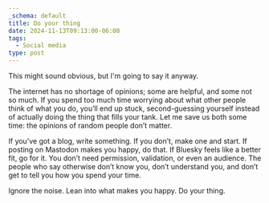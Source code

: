 ```yaml
---
_schema: default
title: Do your thing
date: 2024-11-13T09:13:00-06:00
tags:
  - Social media
type: post
---
```


This might sound obvious, but I'm going to say it anyway.

The internet has no shortage of opinions; some are helpful, and some not so much. If you spend too much time worrying about what other people think of what you do, you’ll end up stuck, second-guessing yourself instead of actually doing the thing that fills your tank. Let me save us both some time: the opinions of random people don’t matter.

If you’ve got a blog, write something. If you don’t, make one and start. If posting on Mastodon makes you happy, do that. If Bluesky feels like a better fit, go for it. You don’t need permission, validation, or even an audience. The people who say otherwise don’t know you, don’t understand you, and don’t get to tell you how you spend your time.

Ignore the noise. Lean into what makes you happy. Do your thing.
